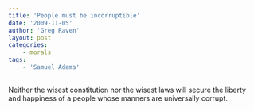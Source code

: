 ```yaml
---
title: 'People must be incorruptible'
date: '2009-11-05'
author: 'Greg Raven'
layout: post
categories:
    - morals
tags:
    - 'Samuel Adams'
---
```


Neither the wisest constitution nor the wisest laws will secure the liberty and happiness of a people whose manners are universally corrupt.